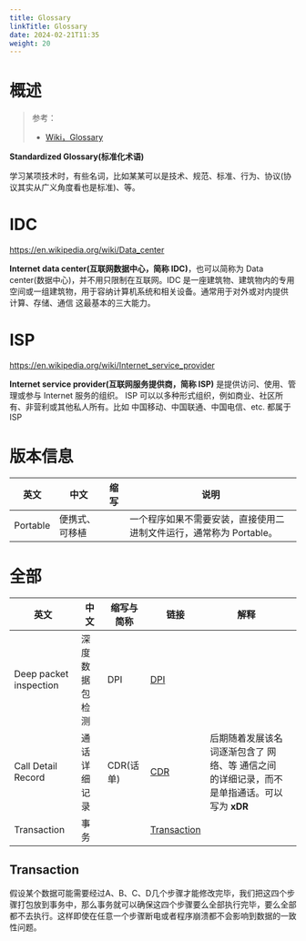 ```yaml
---
title: Glossary
linkTitle: Glossary
date: 2024-02-21T11:35
weight: 20
---
```


# 概述

> 参考：
> 
> - [Wiki，Glossary](https://en.wikipedia.org/wiki/Glossary)

**Standardized Glossary(标准化术语)**

学习某项技术时，有些名词，比如某某可以是技术、规范、标准、行为、协议(协议其实从广义角度看也是标准)、等。

# IDC

https://en.wikipedia.org/wiki/Data_center

**Internet data center(互联网数据中心，简称 IDC)**，也可以简称为 Data center(数据中心)，并不用只限制在互联网。IDC 是一座建筑物、建筑物内的专用空间或一组建筑物，用于容纳计算机系统和相关设备。通常用于对外或对内提供 计算、存储、通信 这最基本的三大能力。

# ISP

https://en.wikipedia.org/wiki/Internet_service_provider

**Internet service provider(互联网服务提供商，简称 ISP)** 是提供访问、使用、管理或参与 Internet 服务的组织。 ISP 可以以多种形式组织，例如商业、社区所有、非营利或其他私人所有。比如 中国移动、中国联通、中国电信、etc. 都属于 ISP


# 版本信息

| 英文     | 中文           | 缩写 | 说明                                                                |
| -------- | -------------- | ---- | ------------------------------------------------------------------- |
| Portable | 便携式、可移植 |      | 一个程序如果不需要安装，直接使用二进制文件运行，通常称为 Portable。 |
# 全部

| 英文                     | 中文      | 缩写与简称   | 链接                                                      | 解释                                                 |     |
| ---------------------- | ------- | ------- | ------------------------------------------------------- | -------------------------------------------------- | --- |
| Deep packet inspection | 深度数据包检测 | DPI     | [DPI](docs/7.信息安全/Network%20analysis/DPI.md)                           |                                                    |     |
| Call Detail Record     | 通话详细记录  | CDR(话单) | [CDR](https://en.wikipedia.org/wiki/Call_detail_record) | 后期随着发展该名词逐渐包含了 网络、等 通信之间的详细记录，而不是单指通话。可以写为 **xDR** |     |
| Transaction<br>        | 事务      |         | [Transaction](#Transaction)                             |                                                    |     |

## Transaction

假设某个数据可能需要经过A、B、C、D几个步骤才能修改完毕，我们把这四个步骤打包放到事务中，那么事务就可以确保这四个步骤要么全部执行完毕，要么全部都不去执行。这样即使在任意一个步骤断电或者程序崩溃都不会影响到数据的一致性问题。